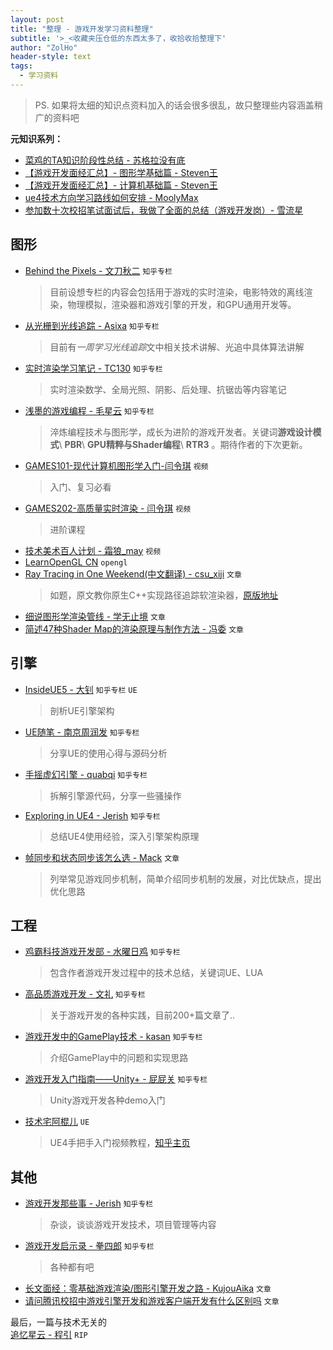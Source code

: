 ```yaml
---
layout: post
title: "整理 - 游戏开发学习资料整理"
subtitle: '>_<收藏夹压仓低的东西太多了，收拾收拾整理下'
author: "ZolHo"
header-style: text
tags:
  - 学习资料
---
```


> PS. 如果将太细的知识点资料加入的话会很多很乱，故只整理些内容涵盖稍广的资料吧

**元知识系列：**

- [菜鸡的TA知识阶段性总结 - 苏格拉没有底](https://zhuanlan.zhihu.com/p/441594338)
- [【游戏开发面经汇总】- 图形学基础篇 - Steven王](https://zhuanlan.zhihu.com/p/430541328)
- [【游戏开发面经汇总】- 计算机基础篇 - Steven王](https://zhuanlan.zhihu.com/p/417640759)
- [ue4技术方向学习路线如何安排 - MoolyMax](https://www.zhihu.com/question/459078565/answer/1886346828)
- [参加数十次校招笔试面试后，我做了全面的总结（游戏开发岗）- 雪流星](https://zhuanlan.zhihu.com/p/157355850)

## 图形

- [Behind the Pixels - 文刀秋二](https://www.zhihu.com/column/behindthepixels) `知乎专栏`
  > 目前设想专栏的内容会包括用于游戏的实时渲染，电影特效的离线渲染，物理模拟，渲染器和游戏引擎的开发，和GPU通用开发等。
- [从光栅到光线追踪 - Asixa](https://www.zhihu.com/column/c_189375388) `知乎专栏`
  > 目前有*一周学习光线追踪*文中相关技术讲解、光追中具体算法讲解
- [实时渲染学习笔记 - TC130](https://www.zhihu.com/column/c_1210266723531976704) `知乎专栏`
  > 实时渲染数学、全局光照、阴影、后处理、抗锯齿等内容笔记
- [浅墨的游戏编程 - 毛星云](https://www.zhihu.com/column/game-programming) `知乎专栏`
  > 淬炼编程技术与图形学，成长为进阶的游戏开发者。关键词**游戏设计模式**\ **PBR**\ **GPU精粹与Shader编程**\ **RTR3** 。期待作者的下次更新。
- [GAMES101-现代计算机图形学入门-闫令琪](https://www.bilibili.com/video/BV1X7411F744) `视频`
  > 入门、复习必看
- [GAMES202-高质量实时渲染 - 闫令琪](https://www.bilibili.com/video/BV1YK4y1T7yY) `视频`
  > 进阶课程
- [技术美术百人计划 - 霜狼_may](https://space.bilibili.com/7398208/channel/seriesdetail?sid=1067039) `视频`
- [LearnOpenGL CN](https://learnopengl-cn.github.io/) `opengl`
- [Ray Tracing in One Weekend(中文翻译) - csu_xiji](https://blog.csdn.net/xiji333/article/details/108730223) `文章`
    > 如题，原文教你原生C++实现路径追踪软渲染器，[原版地址](https://raytracing.github.io/books/RayTracingInOneWeekend)
- [细说图形学渲染管线 - 学无止境](https://zhuanlan.zhihu.com/p/79183044) `文章`
- [简述47种Shader Map的渲染原理与制作方法 - 冯委](https://zhuanlan.zhihu.com/p/27339998) `文章`

## 引擎

- [InsideUE5 - 大钊](https://zhuanlan.zhihu.com/insideue4) `知乎专栏` `UE`
  > 剖析UE引擎架构
- [UE随笔 - 南京周润发](https://www.zhihu.com/column/c_1093468071653646336) `知乎专栏`
  > 分享UE的使用心得与源码分析
- [手摇虚幻引擎 - quabqi​](https://www.zhihu.com/column/c_1358890091050606592) `知乎专栏`
  > 拆解引擎源代码，分享一些骚操作
- [Exploring in UE4 - Jerish](https://www.zhihu.com/column/c_164452593) `知乎专栏`
  > 总结UE4使用经验，深入引擎架构原理
- [帧同步和状态同步该怎么选 - Mack](https://zhuanlan.zhihu.com/p/104932624) `文章`
  > 列举常见游戏同步机制，简单介绍同步机制的发展，对比优缺点，提出优化思路

## 工程

- [鸡霸科技游戏开发部 - 水曜日鸡](https://www.zhihu.com/column/c_1241442143220363264) `知乎专栏`
  > 包含作者游戏开发过程中的技术总结，关键词UE、LUA
- [高品质游戏开发 - 文礼](https://www.zhihu.com/column/c_119702958) `知乎专栏`
  > 关于游戏开发的各种实践，目前200+篇文章了..
- [游戏开发中的GamePlay技术 - kasan](https://www.zhihu.com/column/c_1253986063259426816) `知乎专栏`
  > 介绍GamePlay中的问题和实现思路
- [游戏开发入门指南——Unity+ - 屁屁关](https://www.zhihu.com/column/c_1287395764919259136) `知乎专栏`
  > Unity游戏开发各种demo入门
- [技术宅阿棍儿](https://space.bilibili.com/92060300) `UE`
  > UE4手把手入门视频教程，[知乎主页](https://www.zhihu.com/people/a-gun-er-58)

## 其他

- [游戏开发那些事 - Jerish](https://www.zhihu.com/column/c_185405805) `知乎专栏`
  > 杂谈，谈谈游戏开发技术，项目管理等内容
- [游戏开发启示录 - 拳四郎](https://www.zhihu.com/column/silangquan) `知乎专栏`
  > 各种都有吧
- [长文面经：零基础游戏渲染/图形引擎开发之路 - KujouAika](https://www.nowcoder.com/discuss/831724) `文章`
- [请问腾讯校招中游戏引擎开发和游戏客户端开发有什么区别吗](https://www.zhihu.com/question/414635763/answer/2077185460) `文章`

最后，一篇与技术无关的  
[追忆星云 - 程引](https://zhuanlan.zhihu.com/p/446854688) `RIP`
